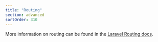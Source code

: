 ```yaml
---
title: "Routing"
section: advanced
sortOrder: 310
---
```


More information on routing can be found in the [Laravel Routing docs](https://laravel.com/docs/routing).